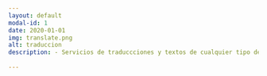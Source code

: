 ```yaml
---
layout: default
modal-id: 1
date: 2020-01-01
img: translate.png
alt: traduccion
description: - Servicios de traduccciones y textos de cualquier tipo de documentos online, servicio de intérprete presencial (Español - Inglés - Italiano).
             
---
```


